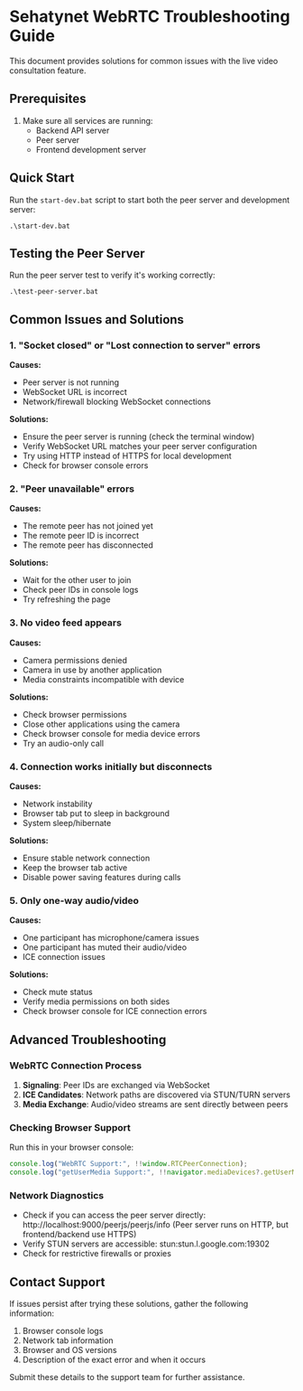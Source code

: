 # Sehatynet WebRTC Troubleshooting Guide

This document provides solutions for common issues with the live video consultation feature.

## Prerequisites

1. Make sure all services are running:
   - Backend API server
   - Peer server
   - Frontend development server

## Quick Start

Run the `start-dev.bat` script to start both the peer server and development server:
```
.\start-dev.bat
```

## Testing the Peer Server

Run the peer server test to verify it's working correctly:
```
.\test-peer-server.bat
```

## Common Issues and Solutions

### 1. "Socket closed" or "Lost connection to server" errors

**Causes:**
- Peer server is not running
- WebSocket URL is incorrect
- Network/firewall blocking WebSocket connections

**Solutions:**
- Ensure the peer server is running (check the terminal window)
- Verify WebSocket URL matches your peer server configuration
- Try using HTTP instead of HTTPS for local development
- Check for browser console errors

### 2. "Peer unavailable" errors

**Causes:**
- The remote peer has not joined yet
- The remote peer ID is incorrect
- The remote peer has disconnected

**Solutions:**
- Wait for the other user to join
- Check peer IDs in console logs
- Try refreshing the page

### 3. No video feed appears

**Causes:**
- Camera permissions denied
- Camera in use by another application
- Media constraints incompatible with device

**Solutions:**
- Check browser permissions
- Close other applications using the camera
- Check browser console for media device errors
- Try an audio-only call

### 4. Connection works initially but disconnects

**Causes:**
- Network instability
- Browser tab put to sleep in background
- System sleep/hibernate

**Solutions:**
- Ensure stable network connection
- Keep the browser tab active
- Disable power saving features during calls

### 5. Only one-way audio/video

**Causes:**
- One participant has microphone/camera issues
- One participant has muted their audio/video
- ICE connection issues

**Solutions:**
- Check mute status
- Verify media permissions on both sides
- Check browser console for ICE connection errors

## Advanced Troubleshooting

### WebRTC Connection Process

1. **Signaling**: Peer IDs are exchanged via WebSocket
2. **ICE Candidates**: Network paths are discovered via STUN/TURN servers
3. **Media Exchange**: Audio/video streams are sent directly between peers

### Checking Browser Support

Run this in your browser console:
```javascript
console.log("WebRTC Support:", !!window.RTCPeerConnection);
console.log("getUserMedia Support:", !!navigator.mediaDevices?.getUserMedia);
```

### Network Diagnostics

- Check if you can access the peer server directly: http://localhost:9000/peerjs/peerjs/info (Peer server runs on HTTP, but frontend/backend use HTTPS)
- Verify STUN servers are accessible: stun:stun.l.google.com:19302
- Check for restrictive firewalls or proxies

## Contact Support

If issues persist after trying these solutions, gather the following information:
1. Browser console logs
2. Network tab information
3. Browser and OS versions
4. Description of the exact error and when it occurs

Submit these details to the support team for further assistance.
